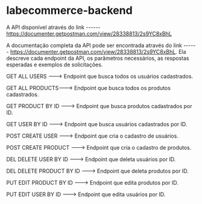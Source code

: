 # labecommerce-backend



A API disponível através do link  ------ https://documenter.getpostman.com/view/28338813/2s9YC8xBhL


A documentação completa da API pode ser encontrada  através do link  ------ https://documenter.getpostman.com/view/28338813/2s9YC8xBhL. Ela descreve cada endpoint da API, os parâmetros necessários, as respostas esperadas e exemplos de solicitações.



GET ALL USERS ---> Endpoint que busca todos os usuários cadastrados.

GET ALL PRODUCTS---> Endpoint que busca todos os produtos cadastrados.

GET PRODUCT BY ID ---> Endpoint que busca  produtos cadastrados por ID.

GET USER BY ID ---> Endpoint que busca  usuários cadastrados por ID.

POST CREATE USER  ---> Endpoint que cria o cadastro de usuários.

POST CREATE PRODUCT  ---> Endpoint que cria o cadastro de produtos.

DEL DELETE USER BY ID ---> Endpoint que deleta usuários por ID.

DEL DELETE PRODUCT BY ID ---> Endpoint que deleta produtos por ID.

PUT EDIT PRODUCT BY ID ---> Endpoint que edita produtos por ID.

PUT EDIT USER BY ID ---> Endpoint que edita usuários por ID.